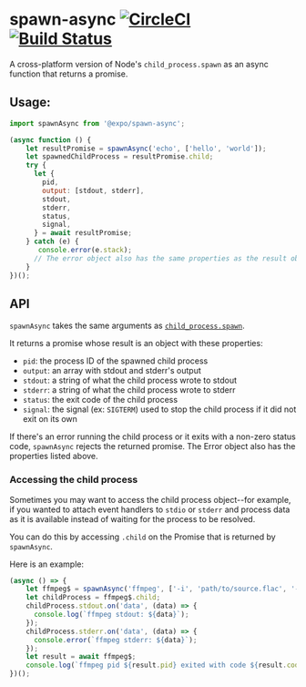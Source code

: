 # spawn-async [![CircleCI](https://circleci.com/gh/expo/spawn-async.svg?style=svg)](https://circleci.com/gh/expo/spawn-async) [![Build Status](https://travis-ci.org/expo/spawn-async.svg?branch=master)](https://travis-ci.org/expo/spawn-async)

A cross-platform version of Node's `child_process.spawn` as an async function that returns a promise.

## Usage:
```js
import spawnAsync from '@expo/spawn-async';

(async function () {
    let resultPromise = spawnAsync('echo', ['hello', 'world']);
    let spawnedChildProcess = resultPromise.child;
    try {
      let {
        pid,
        output: [stdout, stderr],
        stdout,
        stderr,
        status,
        signal,
      } = await resultPromise;
    } catch (e) {
       console.error(e.stack);
      // The error object also has the same properties as the result object
    }
})();
```

## API

`spawnAsync` takes the same arguments as [`child_process.spawn`](https://nodejs.org/api/child_process.html#child_process_child_process_spawn_command_args_options).

It returns a promise whose result is an object with these properties:

- `pid`: the process ID of the spawned child process
- `output`: an array with stdout and stderr's output
- `stdout`: a string of what the child process wrote to stdout
- `stderr`: a string of what the child process wrote to stderr
- `status`: the exit code of the child process
- `signal`: the signal (ex: `SIGTERM`) used to stop the child process if it did not exit on its own

If there's an error running the child process or it exits with a non-zero status code, `spawnAsync` rejects the returned promise. The Error object also has the properties listed above.

### Accessing the child process

Sometimes you may want to access the child process object--for example, if you wanted to attach event handlers to `stdio` or `stderr` and process data as it is available instead of waiting for the process to be resolved.

You can do this by accessing `.child` on the Promise that is returned by `spawnAsync`.

Here is an example:
```js
(async () => {
    let ffmpeg$ = spawnAsync('ffmpeg', ['-i', 'path/to/source.flac', '-codec:a', 'libmp3lame', '-b:a', '320k', '-ar', '44100', 'path/to/output.mp3']);
    let childProcess = ffmpeg$.child;
    childProcess.stdout.on('data', (data) => {
      console.log(`ffmpeg stdout: ${data}`);
    });
    childProcess.stderr.on('data', (data) => {
      console.error(`ffmpeg stderr: ${data}`);
    });
    let result = await ffmpeg$;
    console.log(`ffmpeg pid ${result.pid} exited with code ${result.code}`);
})();

```

